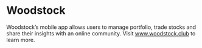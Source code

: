 # Woodstock

Woodstock’s mobile app allows users to manage portfolio, trade stocks and share their insights with an online community.
Visit www.woodstock.club to learn more.
